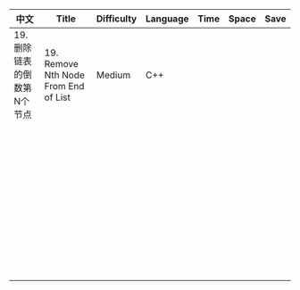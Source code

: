 | 中文                                 | Title                  | Difficulty | Language | Time | Space | Save |
| --------------------------------------- | -------------------------- | -------- | ---------- | ----- | ---- | ---- |
| 19. 删除链表的倒数第N个节点 | 19. Remove Nth Node From End of List | Medium     | C++      |  |   |      |
|                                         |                            |          |          |      |       |      |
|                                         |                            |          |          |      |       |      |
|                                         |                            |          |          |      |       |      |
|                                         |                            |          |          |      |       |      |
|                                         |                            |          |          |      |       |      |
|                                         |                            |          |          |      |       |      |
|                                         |                            |          |          |      |       |      |
|                                         |                            |          |          |      |       |      |
|                                         |                            |          |          |      |       |      |
|                                         |                            |          |          |      |       |      |
|                                         |                            |          |          |      |       |      |
|                                         |                            |          |          |      |       |      |
|                                         |                            |          |          |      |       |      |
|                                         |                            |          |          |      |       |      |
|                                         |                            |          |          |      |       |      |
|                                         |                            |          |          |      |       |      |
|                                         |                            |          |          |      |       |      |
|                                         |                            |          |          |      |       |      |
|                                         |                            |          |          |      |       |      |
|                                         |                            |          |          |      |       |      |
|                                         |                            |          |          |      |       |      |
|                                         |                            |          |          |      |       |      |
|                                         |                            |          |          |      |       |      |
|                                         |                            |          |          |      |       |      |
|                                         |                            |          |          |      |       |      |
|                                         |                            |          |          |      |       |      |
|                                         |                            |          |          |      |       |      |
|                                         |                            |          |          |      |       |      |
|                                         |                            |          |          |      |       |      |
|                                         |                            |          |          |      |       |      |
|                                         |                            |          |          |      |       |      |
|                                         |                            |          |          |      |       |      |
|                                         |                            |          |          |      |       |      |
|                                         |                            |          |          |      |       |      |
|                                         |                            |          |          |      |       |      |
|                                         |                            |          |          |      |       |      |
|                                         |                            |          |          |      |       |      |
|                                         |                            |          |          |      |       |      |
|                                         |                            |          |          |      |       |      |
|                                         |                            |          |          |      |       |      |
|                                         |                            |          |          |      |       |      |
|                                         |                            |          |          |      |       |      |
|                                         |                            |          |          |      |       |      |
|                                         |                            |          |          |      |       |      |
|                                         |                            |          |          |      |       |      |
|                                         |                            |          |          |      |       |      |
|                                         |                            |          |          |      |       |      |

